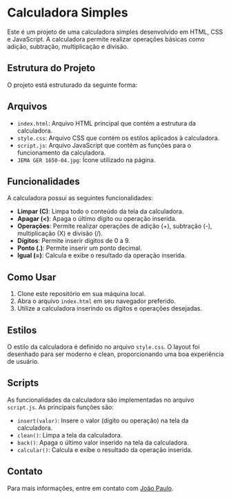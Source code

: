 # Calculadora Simples

Este é um projeto de uma calculadora simples desenvolvido em HTML, CSS e JavaScript. A calculadora permite realizar operações básicas como adição, subtração, multiplicação e divisão.

## Estrutura do Projeto

O projeto está estruturado da seguinte forma:


## Arquivos

- `index.html`: Arquivo HTML principal que contém a estrutura da calculadora.
- `style.css`: Arquivo CSS que contém os estilos aplicados à calculadora.
- `script.js`: Arquivo JavaScript que contém as funções para o funcionamento da calculadora.
- `JEMA GER 1650-04.jpg`: Ícone utilizado na página.

## Funcionalidades

A calculadora possui as seguintes funcionalidades:

- **Limpar (C)**: Limpa todo o conteúdo da tela da calculadora.
- **Apagar (<)**: Apaga o último dígito ou operação inserida.
- **Operações**: Permite realizar operações de adição (+), subtração (-), multiplicação (X) e divisão (/).
- **Dígitos**: Permite inserir dígitos de 0 a 9.
- **Ponto (.)**: Permite inserir um ponto decimal.
- **Igual (=)**: Calcula e exibe o resultado da operação inserida.

## Como Usar

1. Clone este repositório em sua máquina local.
2. Abra o arquivo `index.html` em seu navegador preferido.
3. Utilize a calculadora inserindo os dígitos e operações desejadas.

## Estilos

O estilo da calculadora é definido no arquivo `style.css`. O layout foi desenhado para ser moderno e clean, proporcionando uma boa experiência de usuário.

## Scripts

As funcionalidades da calculadora são implementadas no arquivo `script.js`. As principais funções são:

- `insert(valor)`: Insere o valor (dígito ou operação) na tela da calculadora.
- `clean()`: Limpa a tela da calculadora.
- `back()`: Apaga o último valor inserido na tela da calculadora.
- `calcular()`: Calcula e exibe o resultado da operação inserida.

## Contato

Para mais informações, entre em contato com [João Paulo](mailto:jpfserafim72@gmail.com).

